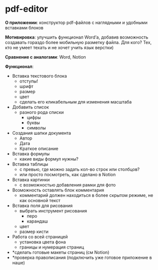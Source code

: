 # pdf-editor

**О приложении**: конструктор pdf-файлов с наглядными и удобными вставками блоков

**Мотивировка**: улучшить функционал Word’а,  добавив возможность создавать гораздо более мобильную разметку файла.
Для кого? Тех, кто не умеет техать и не хочет учить язык верстки)

**Сравнение с аналогами**: Word, Notion

**Функционал**:
- Вставка текстового блока
    - отступы!
    - шрифт
    - размер
    - цвет
    - сделать его кликабельным для изменения масштаба
- Добавить список
    - разного рода списки
        - цифры
        - буквы
        - символы
- Создания шапки документа
    - Автор
    - Дата
    - Краткое описание
- Вставка формулы
    - какие виды формул нужны?
- Вставка таблицы
    - с превью, где можно задать кол-во строк или столбцов?
    - или просто посмотреть, как сделано в Notion
- Вставка картинки
    - с возможностью добавления рамки для фото
- Возможность оставлять блок комментария
    - комментарий должен находиться в более скрытом режиме, не как основной текст
- Вставка поля для рисования
    - выбрать инструмент рисования
        - перо
        - карандаш
    - цвет
    - размер кисти
- Работа со всей страницей
    - установка цвета фона
    - границы и нумерация страниц
- *сделать готовые макеты страниц (см Notion)
- *проверка правописания (подключить уже готовое приложение в наше)